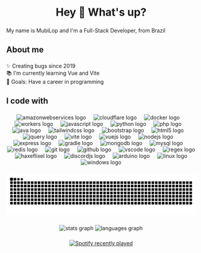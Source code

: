 <h1 align="center">Hey 👋 What's up?</h1>

###

<p align="left">My name is MubiLop and I'm a Full-Stack Developer, from Brazil</p>

###

<h2 align="left">About me</h2>

###

<p align="left">✨ Creating bugs since 2019<br>📚 I'm currently learning Vue and Vite<br>🎯 Goals: Have a career in programming</p>

###

<h2 align="left">I code with</h2>

###

<div align="center">
  <!-- Cloud / DevOps -->
  <img src="https://skillicons.dev/icons?i=aws" height="40" alt="amazonwebservices logo" />
  <img width="12" />
  <img src="https://skillicons.dev/icons?i=cloudflare" height="40" alt="cloudflare logo" />
  <img width="12" />
  <img src="https://skillicons.dev/icons?i=docker" height="40" alt="docker logo" />
  <img width="12" />
  <img src="https://skillicons.dev/icons?i=workers" height="40" alt="workers logo" />
  <img width="12" />

  <!-- Programming Languages -->
  <img src="https://skillicons.dev/icons?i=js" height="40" alt="javascript logo" />
  <img width="12" />
  <img src="https://skillicons.dev/icons?i=py" height="40" alt="python logo" />
  <img width="12" />
  <img src="https://skillicons.dev/icons?i=php" height="40" alt="php logo" />
  <img width="12" />
  <img src="https://skillicons.dev/icons?i=java" height="40" alt="java logo" />
  <img width="12" />

  <!-- Web / Frontend -->
  <img src="https://skillicons.dev/icons?i=tailwind" height="40" alt="tailwindcss logo" />
  <img width="12" />
  <img src="https://skillicons.dev/icons?i=bootstrap" height="40" alt="bootstrap logo" />
  <img width="12" />
  <img src="https://skillicons.dev/icons?i=html" height="40" alt="html5 logo" />
  <img width="12" />
  <img src="https://skillicons.dev/icons?i=jquery" height="40" alt="jquery logo" />
  <img width="12" />
  <img src="https://skillicons.dev/icons?i=vite" height="40" alt="vite logo" />
  <img width="12" />
  <img src="https://skillicons.dev/icons?i=vue" height="40" alt="vuejs logo" />
  <img width="12" />

  <!-- Backend / Frameworks -->
  <img src="https://skillicons.dev/icons?i=nodejs" height="40" alt="nodejs logo" />
  <img width="12" />
  <img src="https://skillicons.dev/icons?i=express" height="40" alt="express logo" />
  <img width="12" />
  <img src="https://skillicons.dev/icons?i=gradle" height="40" alt="gradle logo" />
  <img width="12" />

  <!-- Databases / Storage -->
  <img src="https://skillicons.dev/icons?i=mongodb" height="40" alt="mongodb logo" />
  <img width="12" />
  <img src="https://skillicons.dev/icons?i=mysql" height="40" alt="mysql logo" />
  <img width="12" />
  <img src="https://skillicons.dev/icons?i=redis" height="40" alt="redis logo" />
  <img width="12" />

  <!-- Tools / Misc -->
  <img src="https://skillicons.dev/icons?i=git" height="40" alt="git logo" />
  <img width="12" />
  <img src="https://skillicons.dev/icons?i=github" height="40" alt="github logo" />
  <img width="12" />
  <img src="https://skillicons.dev/icons?i=vscode" height="40" alt="vscode logo" />
  <img width="12" />
  <img src="https://skillicons.dev/icons?i=regex" height="40" alt="regex logo" />
  <img width="12" />

  <!-- Game Dev / Special -->
  <img src="https://skillicons.dev/icons?i=haxeflixel" height="40" alt="haxeflixel logo" />
  <img width="12" />
  <img src="https://cdn.jsdelivr.net/gh/devicons/devicon/icons/discordjs/discordjs-original.svg" height="40" alt="discordjs logo" />
  <img width="12" />
  <img src="https://skillicons.dev/icons?i=arduino" height="40" alt="arduino logo" />
  <img width="12" />

  <!-- Operating Systems -->
  <img src="https://skillicons.dev/icons?i=linux" height="40" alt="linux logo" />
  <img width="12" />
  <img src="https://skillicons.dev/icons?i=windows" height="40" alt="windows logo" />
</div>


###

<img src="https://raw.githubusercontent.com/cicerorph/cicerorph/output/snake.svg" alt="Snake animation" />

###

<div align="center">
  <img src="https://github-readme-stats.vercel.app/api?username=cicerorph&hide_title=false&hide_rank=false&show_icons=true&include_all_commits=true&count_private=true&disable_animations=false&theme=dracula&locale=en&hide_border=false&order=1" height="150" alt="stats graph"  />
  <img src="https://github-readme-stats.vercel.app/api/top-langs?username=cicerorph&locale=en&hide_title=false&layout=compact&card_width=320&langs_count=5&theme=dracula&hide_border=false&order=2" height="150" alt="languages graph"  />
</div>

###

<div align="center">
  <a href="https://open.spotify.com/user/31nkkrhcxoqvsqlkaqnnad7pfjo4">
    <img src="https://spotify-recently-played-readme.vercel.app/api?user=31nkkrhcxoqvsqlkaqnnad7pfjo4&count=5" alt="Spotify recently played"  />
  </a>
</div>

###
